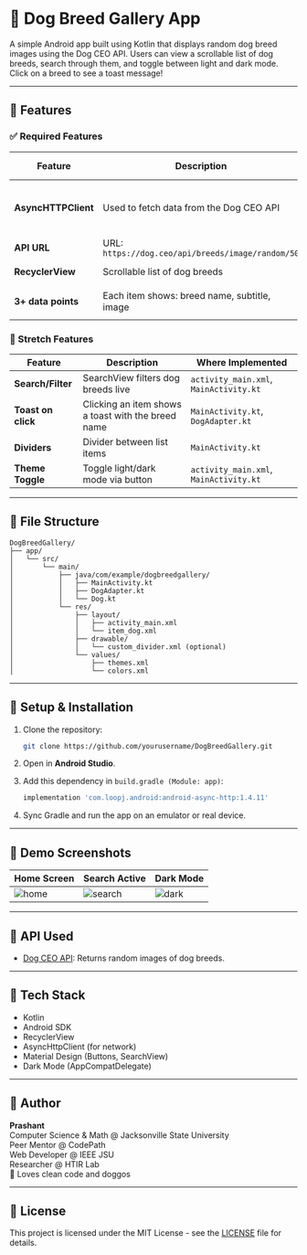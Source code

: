 # 🐶 Dog Breed Gallery App

A simple Android app built using Kotlin that displays random dog breed images using the Dog CEO API. Users can view a scrollable list of dog breeds, search through them, and toggle between light and dark mode. Click on a breed to see a toast message!

---

## 📸 Features

### ✅ Required Features
| Feature | Description | Where Implemented |
|--------|-------------|-------------------|
| **AsyncHTTPClient** | Used to fetch data from the Dog CEO API | `MainActivity.kt` (function: `fetchDogs()`), `build.gradle` dependency |
| **API URL** | URL: `https://dog.ceo/api/breeds/image/random/50` | `MainActivity.kt` |
| **RecyclerView** | Scrollable list of dog breeds | `activity_main.xml` + `MainActivity.kt` |
| **3+ data points** | Each item shows: breed name, subtitle, image | `Dog.kt`, `DogAdapter.kt`, `item_dog.xml` |

### 🌟 Stretch Features
| Feature | Description | Where Implemented |
|--------|-------------|-------------------|
| **Search/Filter** | SearchView filters dog breeds live | `activity_main.xml`, `MainActivity.kt` |
| **Toast on click** | Clicking an item shows a toast with the breed name | `MainActivity.kt`, `DogAdapter.kt` |
| **Dividers** | Divider between list items | `MainActivity.kt` |
| **Theme Toggle** | Toggle light/dark mode via button | `activity_main.xml`, `MainActivity.kt` |

---

## 📂 File Structure

```
DogBreedGallery/
├── app/
│   └── src/
│       └── main/
│           ├── java/com/example/dogbreedgallery/
│           │   ├── MainActivity.kt
│           │   ├── DogAdapter.kt
│           │   └── Dog.kt
│           └── res/
│               ├── layout/
│               │   ├── activity_main.xml
│               │   └── item_dog.xml
│               ├── drawable/
│               │   └── custom_divider.xml (optional)
│               └── values/
│                   ├── themes.xml
│                   └── colors.xml
```

---

## 💠 Setup & Installation

1. Clone the repository:
   ```bash
   git clone https://github.com/yourusername/DogBreedGallery.git
   ```

2. Open in **Android Studio**.

3. Add this dependency in `build.gradle (Module: app)`:
   ```groovy
   implementation 'com.loopj.android:android-async-http:1.4.11'
   ```

4. Sync Gradle and run the app on an emulator or real device.

---

## 🎥 Demo Screenshots

| Home Screen | Search Active | Dark Mode |
|-------------|----------------|-----------|
| ![home](screenshots/home.png) | ![search](screenshots/search.png) | ![dark](screenshots/dark.png) |

---

## 📱 API Used

- [Dog CEO API](https://dog.ceo/dog-api/): Returns random images of dog breeds.

---

## 🤖 Tech Stack

- Kotlin
- Android SDK
- RecyclerView
- AsyncHttpClient (for network)
- Material Design (Buttons, SearchView)
- Dark Mode (AppCompatDelegate)

---

## 👤 Author

**Prashant**  
Computer Science & Math @ Jacksonville State University  
Peer Mentor @ CodePath  
Web Developer @ IEEE JSU  
Researcher @ HTIR Lab  
🐾 Loves clean code and doggos

---

## 📄 License

This project is licensed under the MIT License - see the [LICENSE](LICENSE) file for details.
